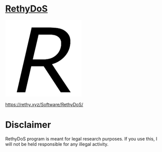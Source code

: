 # <a href="">RethyDoS

<img src="RethyDoS.png">

https://rethy.xyz/Software/RethyDoS/
</a>

# Disclaimer
RethyDoS program is meant for legal research purposes. If you use this, I will not be held responsible for any illegal activity.